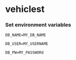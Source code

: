 # vehiclest
### Set environment variables
```DB_NAME=MY_DB_NAME```

```DB_USER=MY_USERNAME```

```DB_PW=MY_PASSWORd```
